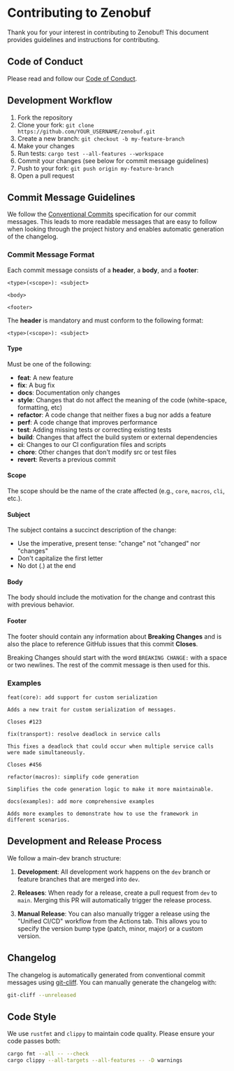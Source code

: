 # Contributing to Zenobuf

Thank you for your interest in contributing to Zenobuf! This document provides guidelines and instructions for contributing.

## Code of Conduct

Please read and follow our [Code of Conduct](CODE_OF_CONDUCT.md).

## Development Workflow

1. Fork the repository
2. Clone your fork: `git clone https://github.com/YOUR_USERNAME/zenobuf.git`
3. Create a new branch: `git checkout -b my-feature-branch`
4. Make your changes
5. Run tests: `cargo test --all-features --workspace`
6. Commit your changes (see below for commit message guidelines)
7. Push to your fork: `git push origin my-feature-branch`
8. Open a pull request

## Commit Message Guidelines

We follow the [Conventional Commits](https://www.conventionalcommits.org/) specification for our commit messages. This leads to more readable messages that are easy to follow when looking through the project history and enables automatic generation of the changelog.

### Commit Message Format

Each commit message consists of a **header**, a **body**, and a **footer**:

```
<type>(<scope>): <subject>

<body>

<footer>
```

The **header** is mandatory and must conform to the following format:

```
<type>(<scope>): <subject>
```

#### Type

Must be one of the following:

- **feat**: A new feature
- **fix**: A bug fix
- **docs**: Documentation only changes
- **style**: Changes that do not affect the meaning of the code (white-space, formatting, etc)
- **refactor**: A code change that neither fixes a bug nor adds a feature
- **perf**: A code change that improves performance
- **test**: Adding missing tests or correcting existing tests
- **build**: Changes that affect the build system or external dependencies
- **ci**: Changes to our CI configuration files and scripts
- **chore**: Other changes that don't modify src or test files
- **revert**: Reverts a previous commit

#### Scope

The scope should be the name of the crate affected (e.g., `core`, `macros`, `cli`, etc.).

#### Subject

The subject contains a succinct description of the change:

- Use the imperative, present tense: "change" not "changed" nor "changes"
- Don't capitalize the first letter
- No dot (.) at the end

#### Body

The body should include the motivation for the change and contrast this with previous behavior.

#### Footer

The footer should contain any information about **Breaking Changes** and is also the place to reference GitHub issues that this commit **Closes**.

Breaking Changes should start with the word `BREAKING CHANGE:` with a space or two newlines. The rest of the commit message is then used for this.

### Examples

```
feat(core): add support for custom serialization

Adds a new trait for custom serialization of messages.

Closes #123
```

```
fix(transport): resolve deadlock in service calls

This fixes a deadlock that could occur when multiple service calls were made simultaneously.

Closes #456
```

```
refactor(macros): simplify code generation

Simplifies the code generation logic to make it more maintainable.
```

```
docs(examples): add more comprehensive examples

Adds more examples to demonstrate how to use the framework in different scenarios.
```

## Development and Release Process

We follow a main-dev branch structure:

1. **Development**: All development work happens on the `dev` branch or feature branches that are merged into `dev`.

2. **Releases**: When ready for a release, create a pull request from `dev` to `main`. Merging this PR will automatically trigger the release process.

3. **Manual Release**: You can also manually trigger a release using the "Unified CI/CD" workflow from the Actions tab. This allows you to specify the version bump type (patch, minor, major) or a custom version.

## Changelog

The changelog is automatically generated from conventional commit messages using [git-cliff](https://github.com/orhun/git-cliff). You can manually generate the changelog with:

```bash
git-cliff --unreleased
```

## Code Style

We use `rustfmt` and `clippy` to maintain code quality. Please ensure your code passes both:

```bash
cargo fmt --all -- --check
cargo clippy --all-targets --all-features -- -D warnings
```
